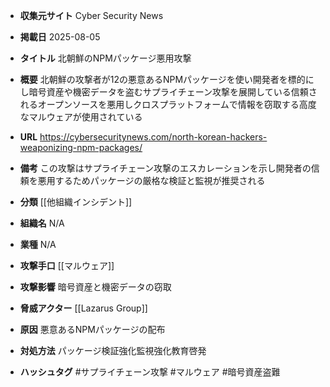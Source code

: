 - **収集元サイト**
Cyber Security News

- **掲載日**
2025-08-05

- **タイトル**
北朝鮮のNPMパッケージ悪用攻撃

- **概要**
北朝鮮の攻撃者が12の悪意あるNPMパッケージを使い開発者を標的にし暗号資産や機密データを盗むサプライチェーン攻撃を展開している信頼されるオープンソースを悪用しクロスプラットフォームで情報を窃取する高度なマルウェアが使用されている

- **URL**
https://cybersecuritynews.com/north-korean-hackers-weaponizing-npm-packages/

- **備考**
この攻撃はサプライチェーン攻撃のエスカレーションを示し開発者の信頼を悪用するためパッケージの厳格な検証と監視が推奨される

- **分類**
[[他組織インシデント]]

- **組織名**
N/A

- **業種**
N/A

- **攻撃手口**
[[マルウェア]]

- **攻撃影響**
暗号資産と機密データの窃取

- **脅威アクター**
[[Lazarus Group]]

- **原因**
悪意あるNPMパッケージの配布

- **対処方法**
パッケージ検証強化監視強化教育啓発

- **ハッシュタグ**
#サプライチェーン攻撃 #マルウェア #暗号資産盗難

